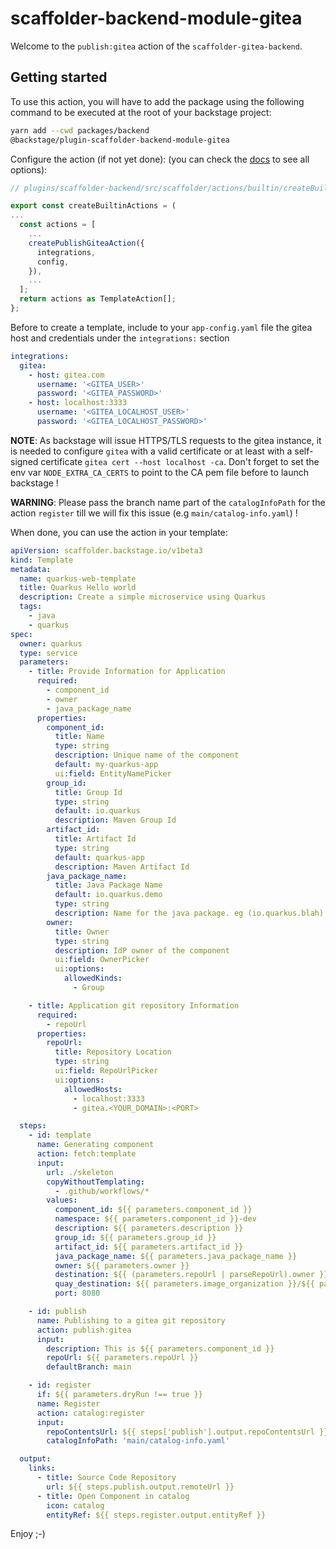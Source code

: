 # scaffolder-backend-module-gitea

Welcome to the `publish:gitea` action of the `scaffolder-gitea-backend`.

## Getting started

To use this action, you will have to add the package using the following command to be executed at the root of your backstage project:

```bash
yarn add --cwd packages/backend
@backstage/plugin-scaffolder-backend-module-gitea
```

Configure the action (if not yet done):
(you can check the [docs](https://backstage.io/docs/features/software-templates/writing-custom-actions#registering-custom-actions) to see all options):

```typescript
// plugins/scaffolder-backend/src/scaffolder/actions/builtin/createBuiltinActions.ts

export const createBuiltinActions = (
...
  const actions = [
    ...
    createPublishGiteaAction({
      integrations,
      config,
    }),
    ...
  ];
  return actions as TemplateAction[];
};
```

Before to create a template, include to your `app-config.yaml` file the
gitea host and credentials under the `integrations:` section

```yaml
integrations:
  gitea:
    - host: gitea.com
      username: '<GITEA_USER>'
      password: '<GITEA_PASSWORD>'
    - host: localhost:3333
      username: '<GITEA_LOCALHOST_USER>'
      password: '<GITEA_LOCALHOST_PASSWORD>'
```

**NOTE**: As backstage will issue HTTPS/TLS requests to the gitea instance, it is needed to configure `gitea` with a valid certificate or at least with a
self-signed certificate `gitea cert --host localhost -ca`. Don't forget to set the env var `NODE_EXTRA_CA_CERTS` to point to the CA pem file before to launch backstage !

**WARNING**: Please pass the branch name part of the `catalogInfoPath` for the action `register` till we will fix this issue (e.g `main/catalog-info.yaml`) !

When done, you can use the action in your template:

```yaml
apiVersion: scaffolder.backstage.io/v1beta3
kind: Template
metadata:
  name: quarkus-web-template
  title: Quarkus Hello world
  description: Create a simple microservice using Quarkus
  tags:
    - java
    - quarkus
spec:
  owner: quarkus
  type: service
  parameters:
    - title: Provide Information for Application
      required:
        - component_id
        - owner
        - java_package_name
      properties:
        component_id:
          title: Name
          type: string
          description: Unique name of the component
          default: my-quarkus-app
          ui:field: EntityNamePicker
        group_id:
          title: Group Id
          type: string
          default: io.quarkus
          description: Maven Group Id
        artifact_id:
          title: Artifact Id
          type: string
          default: quarkus-app
          description: Maven Artifact Id
        java_package_name:
          title: Java Package Name
          default: io.quarkus.demo
          type: string
          description: Name for the java package. eg (io.quarkus.blah)
        owner:
          title: Owner
          type: string
          description: IdP owner of the component
          ui:field: OwnerPicker
          ui:options:
            allowedKinds:
              - Group

    - title: Application git repository Information
      required:
        - repoUrl
      properties:
        repoUrl:
          title: Repository Location
          type: string
          ui:field: RepoUrlPicker
          ui:options:
            allowedHosts:
              - localhost:3333
              - gitea.<YOUR_DOMAIN>:<PORT>

  steps:
    - id: template
      name: Generating component
      action: fetch:template
      input:
        url: ./skeleton
        copyWithoutTemplating:
          - .github/workflows/*
        values:
          component_id: ${{ parameters.component_id }}
          namespace: ${{ parameters.component_id }}-dev
          description: ${{ parameters.description }}
          group_id: ${{ parameters.group_id }}
          artifact_id: ${{ parameters.artifact_id }}
          java_package_name: ${{ parameters.java_package_name }}
          owner: ${{ parameters.owner }}
          destination: ${{ (parameters.repoUrl | parseRepoUrl).owner }}/${{ (parameters.repoUrl | parseRepoUrl).repo }}
          quay_destination: ${{ parameters.image_organization }}/${{ parameters.component_id }}
          port: 8080

    - id: publish
      name: Publishing to a gitea git repository
      action: publish:gitea
      input:
        description: This is ${{ parameters.component_id }}
        repoUrl: ${{ parameters.repoUrl }}
        defaultBranch: main

    - id: register
      if: ${{ parameters.dryRun !== true }}
      name: Register
      action: catalog:register
      input:
        repoContentsUrl: ${{ steps['publish'].output.repoContentsUrl }}
        catalogInfoPath: 'main/catalog-info.yaml'

  output:
    links:
      - title: Source Code Repository
        url: ${{ steps.publish.output.remoteUrl }}
      - title: Open Component in catalog
        icon: catalog
        entityRef: ${{ steps.register.output.entityRef }}
```

Enjoy ;-)
